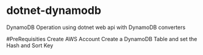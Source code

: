 # dotnet-dynamodb
DynamoDB Operation using dotnet web api with DynamoDB converters

#PreRequisities
Create AWS Account
Create a DynamoDB Table and set the Hash and Sort Key
